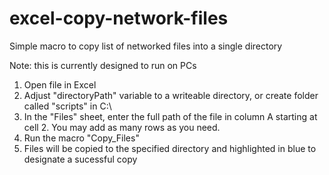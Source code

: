 # excel-copy-network-files
Simple macro to copy list of networked files into a single directory

Note: this is currently designed to run on PCs

1. Open file in Excel
2. Adjust "directoryPath" variable to a writeable directory, or create folder called "scripts" in C:\
3. In the "Files" sheet, enter the full path of the file in column A starting at cell 2. You may add as many rows as you need.
4. Run the macro "Copy_Files" 
5. Files will be copied to the specified directory and highlighted in blue to designate a sucessful copy
